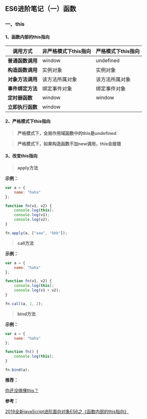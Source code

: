 ## ES6进阶笔记（一）函数

### 一、this

#### 1、函数内部的this指向

| **调用方式**     | **非严格模式下this指向**     | **严格模式下this指向** |
| ------------- |-------------|-------------|
| **普通函数调用** | window | undefined |
| **构造函数调用** | 实例对象 | 实例对象 |
| **对象方法调用** | 该方法所属对象 | 该方法所属对象 |
| **事件绑定方法** | 绑定事件对象 | 绑定事件对象 |
| **定时器函数** | window | window |
| **立即执行函数** | window | |

#### 2、严格模式下this指向

> **严格模式下，全局作用域函数中的this是undefined**

> **严格模式下，如果构造函数不加new调用，this会报错**
>
#### 3、改变this指向

> **apply方法**

**示例：**

```javascript
var a = {
    name: "haha"
};

function fn(v1, v2) {
    console.log(this);
    console.log(v1);
    console.log(v2);
}

fn.apply(a, ["aaa", "bbb"]);
```

> **call方法**

**示例：**

```javascript
var a = {
    name: "haha"
};

function fn(v1, v2) {
    console.log(this);
    console.log(v1 + v2);
}

fn.call(a, 1, 2);
```

> **bind方法**

**示例：**

```javascript
var a = {
    name: "haha"
};

function fn() {
    console.log(this);
}

fn.bind(a);
```

**推荐：**

[你还没搞懂this？](https://github.com/ljianshu/Blog/issues/7)

**参考：**

[2019全新javaScript进阶面向对象ES6之《函数内部的this指向》](https://www.bilibili.com/video/BV1Kt411w7MP?p=53)